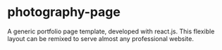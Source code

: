 # photography-page

A generic portfolio page template, developed with react.js. This flexible layout can be remixed to serve almost any professional website.
